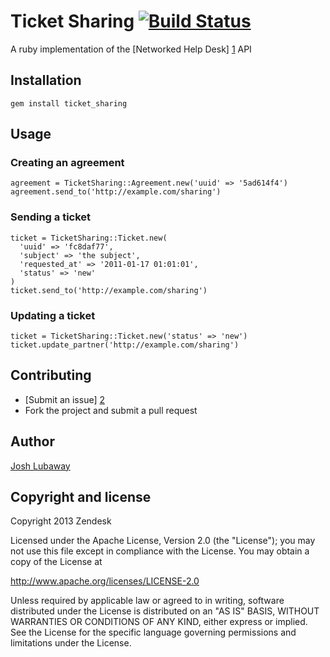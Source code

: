# Ticket Sharing [![Build Status](https://secure.travis-ci.org/zendesk/ticket_sharing.png)](http://travis-ci.org/zendesk/ticket_sharing)

A ruby implementation of the [Networked Help Desk] [1] API

## Installation

    gem install ticket_sharing

## Usage

### Creating an agreement

    agreement = TicketSharing::Agreement.new('uuid' => '5ad614f4')
    agreement.send_to('http://example.com/sharing')

### Sending a ticket

    ticket = TicketSharing::Ticket.new(
      'uuid' => 'fc8daf77',
      'subject' => 'the subject',
      'requested_at' => '2011-01-17 01:01:01',
      'status' => 'new'
    )
    ticket.send_to('http://example.com/sharing')

### Updating a ticket

    ticket = TicketSharing::Ticket.new('status' => 'new')
    ticket.update_partner('http://example.com/sharing')

## Contributing

* [Submit an issue] [2]
* Fork the project and submit a pull request

[1]: http://networkedhelpdesk.org/api/ "Networked Help Desk"
[2]: https://github.com/zendesk/ticket_sharing/issues "Issues"

## Author
[Josh Lubaway](https://github.com/jish)<br/>

## Copyright and license

Copyright 2013 Zendesk

Licensed under the Apache License, Version 2.0 (the "License"); you may not use this file except in compliance with the License.
You may obtain a copy of the License at

http://www.apache.org/licenses/LICENSE-2.0

Unless required by applicable law or agreed to in writing, software distributed under the License is distributed
on an "AS IS" BASIS, WITHOUT WARRANTIES OR CONDITIONS OF ANY KIND, either express or implied. See the License for the specific
language governing permissions and limitations under the License.
